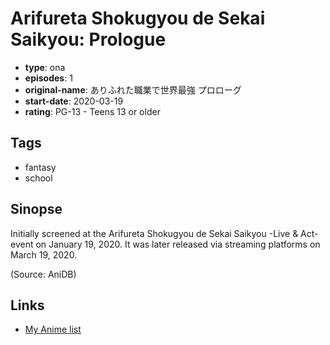 # Arifureta Shokugyou de Sekai Saikyou: Prologue

-   **type**: ona
-   **episodes**: 1
-   **original-name**: ありふれた職業で世界最強 プロローグ
-   **start-date**: 2020-03-19
-   **rating**: PG-13 - Teens 13 or older

## Tags

-   fantasy
-   school

## Sinopse

Initially screened at the Arifureta Shokugyou de Sekai Saikyou -Live & Act- event on January 19, 2020. It was later released via streaming platforms on March 19, 2020.

(Source: AniDB)

## Links

-   [My Anime list](https://myanimelist.net/anime/46971/Arifureta_Shokugyou_de_Sekai_Saikyou__Prologue)

